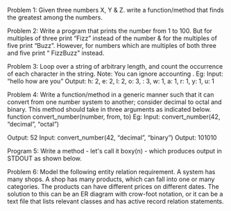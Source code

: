 Problem 1:
Given three numbers X, Y & Z. write a function/method that finds the greatest among the
numbers.

Problem 2:
Write a program that prints the number from 1 to 100. But for multiples of three print “Fizz”
instead of the number & for the multiples of five print “Buzz”. However, for numbers which are
multiples of both three and five print “ FizzBuzz” instead.

Problem 3:
Loop over a string of arbitrary length, and count the occurrence of each character in the string.
Note: You can ignore accounting <whitespace>.
Eg:
Input: “hello how are you”
Output: h: 2, e: 2, l: 2, o: 3, : 3, w: 1, a: 1, r: 1, y: 1, u: 1


Problem 4:
Write a function/method in a generic manner such that it can convert from one number system
to another; consider decimal to octal and binary. This method should take in three arguments as
indicated below.
function convert_number(number, from, to)
Eg:
Input: convert_number(42, “decimal”, “octal”)

Output: 52
Input: convert_number(42, “decimal”, “binary”)
Output: 101010


Program 5: 
Write a method - let's call it boxy(n) - which produces output in STDOUT as shown below.


Problem 6:
Model the following entity relation requirement.
A system has many shops. A shop has many products, which can fall into one or many
categories. The products can have different prices on different dates.
The solution to this can be an ER diagram with crow-foot notation, or it can be a text file that
lists relevant classes and has active record relation statements.

